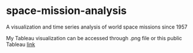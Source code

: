 # space-mission-analysis
A visualization and time series analysis of world space missions since 1957

My Tableau visualization can be accessed through .png file or this public Tableau [link](https://public.tableau.com/app/profile/phineas.pham/viz/SpaceMissionComparisonVisualization/Main)

